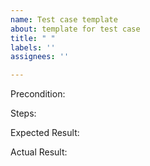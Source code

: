 ```yaml
---
name: Test case template
about: template for test case
title: " "
labels: ''
assignees: ''

---
```


Precondition:


Steps:


Expected Result:


Actual Result:



